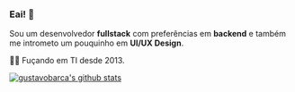 ### Eai! 👋

Sou um desenvolvedor **fullstack** com preferências em **backend** e também me intrometo um pouquinho em **UI/UX Design**.

👨‍💻 Fuçando em TI desde 2013. 

[![gustavobarca's github stats](https://github-readme-stats.vercel.app/api?username=gustavobarca)](https://github.com/anuraghazra/github-readme-stats)

